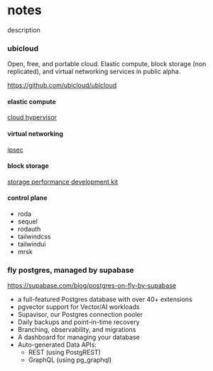 # notes

description

### ubicloud

Open, free, and portable cloud. Elastic compute, block storage (non replicated),
and virtual networking services in public alpha.

https://github.com/ubicloud/ubicloud

#### elastic compute

[cloud hypervisor](https://github.com/cloud-hypervisor/cloud-hypervisor)

#### virtual networking

[ipsec](https://en.wikipedia.org/wiki/IPsec)

#### block storage

[storage performance development kit](https://spdk.io/)

#### control plane

- roda
- sequel
- rodauth
- tailwindcss
- tailwindui
- mrsk

### fly postgres, managed by supabase

https://supabase.com/blog/postgres-on-fly-by-supabase

- a full-featured Postgres database with over 40+ extensions
- pgvector support for Vector/AI workloads
- Supavisor, our Postgres connection pooler
- Daily backups and point-in-time recovery
- Branching, observability, and migrations
- A dashboard for managing your database
- Auto-generated Data APIs:
  - REST (using PostgREST)
  - GraphQL (using pg_graphql)

